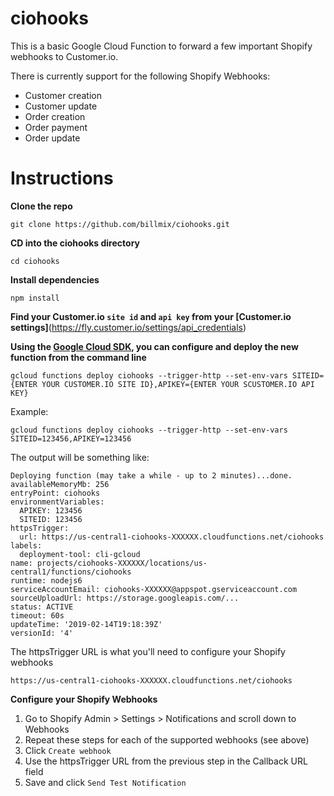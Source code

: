 # ciohooks
This is a basic Google Cloud Function to forward a few important Shopify webhooks to Customer.io.

There is currently support for the following Shopify Webhooks:
- Customer creation
- Customer update
- Order creation
- Order payment
- Order update

# Instructions
**Clone the repo**
```
git clone https://github.com/billmix/ciohooks.git
```

**CD into the ciohooks directory**
```
cd ciohooks
```

**Install dependencies**
```
npm install
```

**Find your Customer.io `site id` and `api key` from your [Customer.io settings]**(https://fly.customer.io/settings/api_credentials)

**Using the [Google Cloud SDK](https://cloud.google.com/sdk/docs/how-to), you can configure and deploy the new function from the command line**

```
gcloud functions deploy ciohooks --trigger-http --set-env-vars SITEID={ENTER YOUR CUSTOMER.IO SITE ID},APIKEY={ENTER YOUR SCUSTOMER.IO API KEY}
```

Example:
```
gcloud functions deploy ciohooks --trigger-http --set-env-vars SITEID=123456,APIKEY=123456
```

The output will be something like: 
```
Deploying function (may take a while - up to 2 minutes)...done.                  
availableMemoryMb: 256
entryPoint: ciohooks
environmentVariables:
  APIKEY: 123456
  SITEID: 123456
httpsTrigger:
  url: https://us-central1-ciohooks-XXXXXX.cloudfunctions.net/ciohooks
labels:
  deployment-tool: cli-gcloud
name: projects/ciohooks-XXXXXX/locations/us-central1/functions/ciohooks
runtime: nodejs6
serviceAccountEmail: ciohooks-XXXXXX@appspot.gserviceaccount.com
sourceUploadUrl: https://storage.googleapis.com/...
status: ACTIVE
timeout: 60s
updateTime: '2019-02-14T19:18:39Z'
versionId: '4'
```

The httpsTrigger URL is what you'll need to configure your Shopify webhooks

```
https://us-central1-ciohooks-XXXXXX.cloudfunctions.net/ciohooks
```

**Configure your Shopify Webhooks**
1. Go to Shopify Admin > Settings > Notifications and scroll down to Webhooks
1. Repeat these steps for each of the supported webhooks (see above)
  1. Click `Create webhook`
  1. Use the httpsTrigger URL from the previous step in the Callback URL field
  1. Save and click `Send Test Notification`


